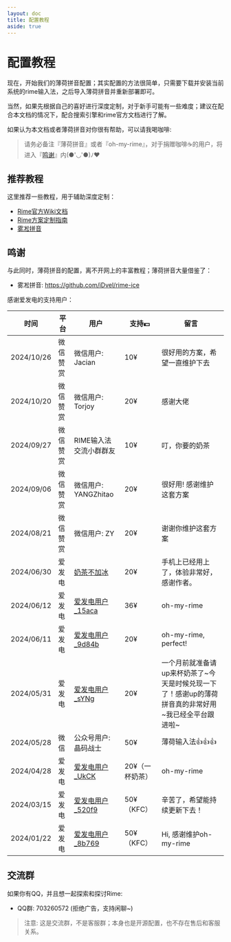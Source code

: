 ```yaml
---
layout: doc
title: 配置教程
aside: true
---
```



# 配置教程
现在，开始我们的薄荷拼音配置；其实配置的方法很简单，只需要下载并安装当前系统的rime输入法，之后导入薄荷拼音并重新部署即可。

当然，如果先根据自己的喜好进行深度定制，对于新手可能有一些难度；建议在配合本文档的情况下，配合搜索引擎和rime官方文档进行了解。

如果认为本文档或者薄荷拼音对你很有帮助，可以请我喝咖啡:

<donate/>

> 请务必备注『薄荷拼音』或者『oh-my-rime』，对于捐赠咖啡☕️的用户，将进入『[鸣谢](#鸣谢)』内(●'◡'●)ﾉ♥

## 推荐教程
这里推荐一些教程，用于辅助深度定制：
- [Rime官方Wiki文档](https://github.com/rime/home/wiki)
- [Rime方案定制指南](https://github.com/LEOYoon-Tsaw/Rime_collections/blob/master/Rime_description.md)
- [雾凇拼音](https://dvel.me/posts/rime-ice/)

## 鸣谢
与此同时，薄荷拼音的配置，离不开网上的丰富教程；薄荷拼音大量借鉴了：
- 雾凇拼音: https://github.com/iDvel/rime-ice

感谢爱发电的支持用户：

| 时间         | 平台   | 用户                                                                   | 支持💵      | 留言                                                    |
|------------|------|----------------------------------------------------------------------|-----------|-------------------------------------------------------|
| 2024/10/26 | 微信赞赏 | 微信用户: Jacian                                                         | 10¥       | 很好用的方案，希望一直维护下去                                       |
| 2024/10/20 | 微信赞赏 | 微信用户: Torjoy                                                         | 20¥       | 感谢大佬                                                  |
| 2024/09/27 | 微信赞赏 | RIME输入法交流小群群友                                                        | 10¥       | 叮，你要的奶茶                                               |
| 2024/09/06 | 微信赞赏 | 微信用户: YANGZhitao                                                     | 20¥       | 很好用! 感谢维护这套方案                                         |
| 2024/08/21 | 微信赞赏 | 微信用户: ZY                                                             | 20¥       | 谢谢你维护这套方案                                             |
| 2024/06/30 | 爱发电  | [奶茶不加冰](https://afdian.com/u/802ed17a36bf11efa4db52540025c377)       | 20¥       | 手机上已经用上了，体验非常好，感谢作者。                                  |
| 2024/06/12 | 爱发电  | [爱发电用户_15aca](https://afdian.com/u/15aca804289b11efa13952540025c377) | 36¥       | oh-my-rime                                            |
| 2024/06/11 | 爱发电  | [爱发电用户_9d84b](https://afdian.com/u/9d84b3ac280011efa1d352540025c377) | 20¥       | oh-my-rime, perfect!                                  |
| 2024/05/31 | 爱发电  | [爱发电用户_sYNg](https://afdian.com/u/c428e6701f1a11efab4a5254001e7c00)  | 20¥       | 一个月前就准备请up来杯奶茶了~今天是时候兑现一下了！感谢up的薄荷拼音真的非常好用~我已经全平台跟进啦~ |
| 2024/05/28 | 微信   | 公众号用户: 晶码战士                                                          | 50¥       | 薄荷输入法👍👍👍                                           |
| 2024/04/28 | 爱发电  | [爱发电用户_UkCK](https://afdian.com/u/8717bcc8054511efbfc052540025c377)  | 20¥（一杯奶茶） | oh-my-rime                                            |
| 2024/03/15 | 爱发电  | [爱发电用户_520f9](https://afdian.com/u/520f9e12e26111eeaa3a5254001e7c00) | 50¥（KFC）  | 辛苦了，希望能持续更新下去！                                        |
| 2024/01/22 | 爱发电  | [爱发电用户_8b769](https://afdian.com/u/8b769b02b8c111ee928952540025c377) | 50¥（KFC）  | Hi, 感谢维护oh-my-rime                                    |

## 交流群
如果你有QQ，并且想一起探索和探讨Rime: 
- QQ群: 703260572 (拒绝广告，支持闲聊~)

> 注意: 这是交流群，不是客服群；本身也是开源配置，也不存在售后和客服关系。